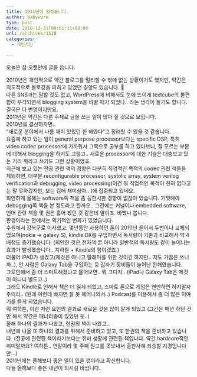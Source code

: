 ```yaml
---
title: 2011년에 뵙겠습니다.
author: babyworm
type: post
date: 2010-12-31T09:01:11+00:00
url: /archives/1538
categories:
  - 개인적인

---
```

오늘은 참 오랫만에 글을 씁니다. 

<div>
  2010년은 개인적으로 약간 블로그를 멀리할 수 밖에 없는 상황이기도 했지만, 약간은 의도적으로 블로깅을 피하고 있었던 경향도 있습니다. 🙂
</div>

<div>
</div>

<div>
  다른 SNS과는 말할 것도 없고, WordPress에 비해서도 눈에 뜨이게 textcube의 불편함이 부각되면서 blogging system을 바꿀 때가 되었나.. 라는 생각이 들기도 합니다.
</div>

<div>
</div>

<div>
  결국은 다 변명이지만요.
</div>

<div>
</div>

<div>
  2011년은 약간은 다른 주제로 글을 쓰는 일이 많아 질 것으로 보입니다.
</div>

<div>
</div>

<div>
  2010년을 결산하자면..
</div>

<div>
  &#8220;새로운 분야에서 나름 재미 있었던 한 해였다&#8221;고 정리할 수 있을 것 같습니다.
</div>

<div>
</div>

<div>
  요즘에 하고 있는 일이 general purpose processor보다는 specific DSP, 특히 video codec processor에 가까워서 그쪽으로 공부를 하고 있다보니, 잘 모르는 부분에 대해서 blogging을 하기도 그렇고.. 새로운 processor에 대한 기술은 대충보고 있는 거라 뭐라고 쓰기도 그런 상황이었죠.
</div>

<div>
</div>

<div>
  최근에 보고 있는 전공 관련 책의 경향은 다분히 직업적인 목적의 codec 관련 책들을 제외하면, 대부분 reconfigurable processor, systolic array, system verilog verification과 debugging, video processing(이건 뭐 직업적인 목적이 전혀 없다고는 말 못하겠지만, 보는 김에 재미삼아.. )에 집중되고 있네요.
</div>

<div>
</div>

<div>
  희안하게 올해는 software쪽 책을 좀 등한시한 경향이 없잖아 있습니다. 기껏해야 debugging쪽 책을 본 정도라고 할까요.. 그전에는 커널이나 embedded software, 언어 관련 책을 몇 권은 훓어 봤던 것 같은데 말이죠. 바빴나 봅니다.
</div>

<div>
</div>

<div>
  환경이라는 면에서는 획기적인 변화가 있었습니다.
</div>

<div>
</div>

<div>
  수원에서 강북구로 이사했고, 몇년동안 사용하던 폰이 2010년 들어서 두번이나 교체되었으며(nokia -> galaxy S), kindle DX를 구입하면서 독서량이 기존과 비교해서 약 4배정도 증가했습니다. (희안한 것은 전자책 뿐 아니라 일반책의 독서량도 같이 늘어나는 효과가 발생했습니다.. 지하철 + Kindle의 힘이겠죠.)
</div>

<div>
  더불어 iPAD가 생겼고(제것은 아니고 딸래미를 위한 것이긴 하지만.. 저도 가끔은 쓰니까..), 안 사람은 Galaxy Tab을 구입하는 등 갑자기 장비들이 늘어난 한해였습니다.
</div>

<div>
</div>

<div>
  그로인해서 좀 더 스마트해졌냐고 물어보면.. 뭐 그다지.. (iPad나 Galaxy Tab은 제것이 아니니 별도고..)
</div>

<div>
  그래도 Kindle로 인해서 책은 더 읽게 되었고, 스마트 폰으로 게임은 왠만하면 하지말자 주의라.. (원래 이런데 빠지면 잘 못 헤어나와서..) Podcast를 이용해서 좀 더 많은 이야기를 듣게 되었습니다.
</div>

<div>
</div>

<div>
  뭐 여하튼, 이런 저런 요인의 결과로 새로운 것을 많이 알게 되었고 (그간은 매년 하던 것만 해서 약간은 매너리즘이 있었던 듯..)
</div>

<div>
  올해 하나의 결과가 나왔고, 한권의 책이 나왔고..
</div>

<div>
</div>

<div>
  내년에 나올 또 하나의 결과를 위해서 준비하고 있고, 또 한권의 책을 준비하고 있습니다. (전공에 관련된 책이라기보다는 취미 생활에 관련된 책입니다. 약간 hardcore적인 취미랄까요? 여하튼.. 연말이라 몇 주째 원고를 못보내서 출판사에 죄송할 지경입니다만&#8230;)
</div>

<div>
</div>

<div>
  2011년에는 올해보다 좋은 일이 있을 것이라고 확신합니다.
</div>

<div>
</div>

<div>
  다들 올해보다 좋은 내년이 되시길 바랍니다.
</div>

<div>
</div>